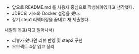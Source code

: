 - 앞으로 README.md 를 사용자 중심으로 작성해야겠다고 생각했다.
- JDBC의 기초와 Docker 설정을 했다.
- 장기 step1 리팩터링을 끝내고 재 제출했다.

내일의 목표(자고 일어나서)
- 리뷰가 왔다면 리뷰 반영 및 step2 구현
- 오브젝트 4장 읽고 정리
